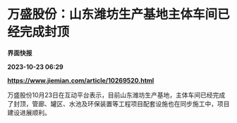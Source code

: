 # 万盛股份：山东潍坊生产基地主体车间已经完成封顶
**界面快报**

**2023-10-23 06:29**

**https://www.jiemian.com/article/10269520.html**

万盛股份10月23日在互动平台表示，目前山东潍坊生产基地，主体车间已经完成了封顶，管廊、罐区、水池及环保装置等工程项目配套设施也在同步施工中，项目建设进展顺利。